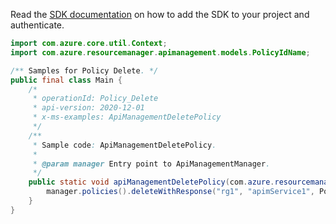 Read the [SDK documentation](https://github.com/Azure/azure-sdk-for-java/blob/azure-resourcemanager-apimanagement_1.0.0-beta.2/sdk/apimanagement/azure-resourcemanager-apimanagement/README.md) on how to add the SDK to your project and authenticate.

```java
import com.azure.core.util.Context;
import com.azure.resourcemanager.apimanagement.models.PolicyIdName;

/** Samples for Policy Delete. */
public final class Main {
    /*
     * operationId: Policy_Delete
     * api-version: 2020-12-01
     * x-ms-examples: ApiManagementDeletePolicy
     */
    /**
     * Sample code: ApiManagementDeletePolicy.
     *
     * @param manager Entry point to ApiManagementManager.
     */
    public static void apiManagementDeletePolicy(com.azure.resourcemanager.apimanagement.ApiManagementManager manager) {
        manager.policies().deleteWithResponse("rg1", "apimService1", PolicyIdName.POLICY, "*", Context.NONE);
    }
}
```

